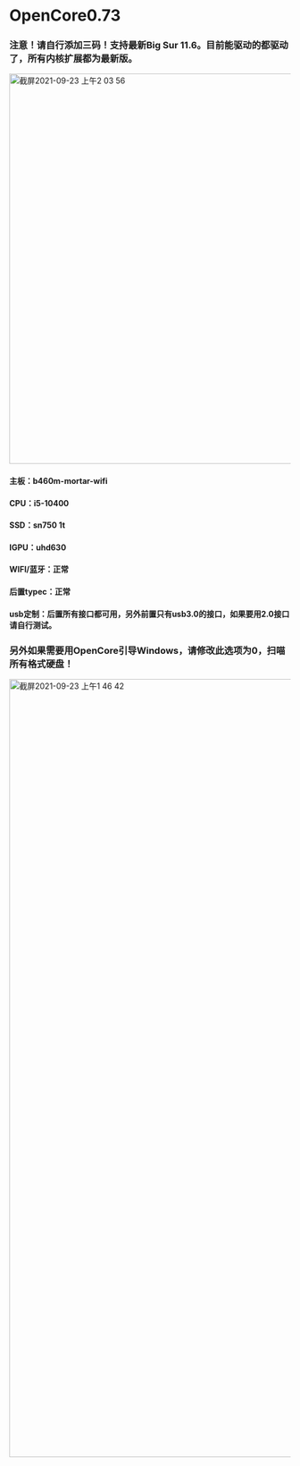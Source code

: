 # OpenCore0.73

### 注意！请自行添加三码！支持最新Big Sur 11.6。目前能驱动的都驱动了，所有内核扩展都为最新版。

<img width="698" alt="截屏2021-09-23 上午2 03 56" src="https://user-images.githubusercontent.com/71075978/134397872-3fde835a-77ac-4664-a2c5-4c4e641e400a.png">

#### 主板：b460m-mortar-wifi

#### CPU：i5-10400

#### SSD：sn750 1t

#### IGPU：uhd630

#### WIFI/蓝牙：正常

#### 后置typec：正常

#### usb定制：后置所有接口都可用，另外前置只有usb3.0的接口，如果要用2.0接口请自行测试。

### 另外如果需要用OpenCore引导Windows，请修改此选项为0，扫喵所有格式硬盘！
<img width="1392" alt="截屏2021-09-23 上午1 46 42" src="https://user-images.githubusercontent.com/71075978/134395050-2462fa28-7172-4c6b-9628-69e134103793.png">
